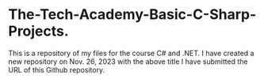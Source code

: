 # The-Tech-Academy-Basic-C-Sharp-Projects.
This is a repository of my files for the course C# and .NET. 
I have created a new repository on Nov. 26, 2023 with the above title
I have submitted the URL of this Github repository. 
